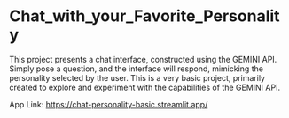 # Chat_with_your_Favorite_Personality
This project presents a chat interface, constructed using the GEMINI API. Simply pose a question, and the interface will respond, mimicking the personality selected by the user. This is a very basic project, primarily created to explore and experiment with the capabilities of the GEMINI API.

App Link: https://chat-personality-basic.streamlit.app/
